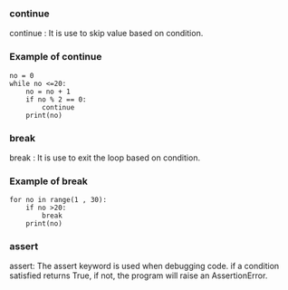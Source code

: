 ### continue 
continue : It is use to skip value based on condition.  

### Example of continue  
``` 
no = 0
while no <=20:
    no = no + 1
    if no % 2 == 0:
        continue
    print(no)

``` 
### break  
break : It is use to exit the loop based on condition.  

### Example of break  
``` 
for no in range(1 , 30):
    if no >20:
        break
    print(no)
``` 

### assert  
assert: The assert keyword is used when debugging code. if a condition satisfied returns True, if not, the program will raise an AssertionError.  
